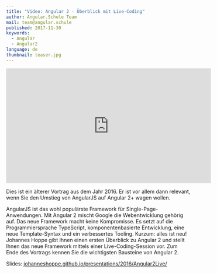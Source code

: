 ```yaml
---
title: "Video: Angular 2 - Überblick mit Live-Coding"
author: Angular.Schule Team
mail: team@angular.schule
published: 2017-11-30
keywords:
  - Angular
  - Angular2
language: de
thumbnail: teaser.jpg
---
```


<div class="video-container"><iframe width="560" height="315" src="https://www.youtube-nocookie.com/embed/U9crt6__AVA?rel=0" frameborder="0" gesture="media" allow="encrypted-media" allowfullscreen></iframe></div>

Dies ist ein älterer Vortrag aus dem Jahr 2016. Er ist vor allem dann relevant, wenn Sie den Umstieg von AngularJS auf Angular 2+ wagen wollen.

AngularJS ist das wohl populärste Framework für Single-Page-Anwendungen. Mit Angular 2 mischt Google die Webentwicklung gehörig auf. Das neue Framework macht keine Kompromisse. Es setzt auf die Programmiersprache TypeScript, komponentenbasierte Entwicklung, eine neue Template-Syntax und ein verbessertes Tooling. Kurzum: alles ist neu! Johannes Hoppe gibt Ihnen einen ersten Überblick zu Angular 2 und stellt Ihnen das neue Framework mittels einer Live-Coding-Session vor. Zum Ende des Vortrags kennen Sie die wichtigsten Bausteine von Angular 2.

Slides: [johanneshoppe.github.io/presentations/2016/Angular2Live/](https://johanneshoppe.github.io/presentations/2016/Angular2Live/)